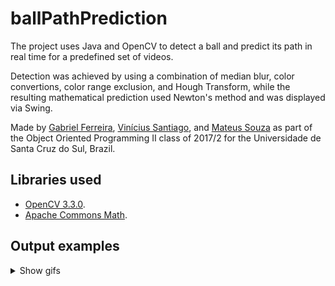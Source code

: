 # ballPathPrediction
The project uses Java and OpenCV to detect a ball and predict its path in real time for a predefined set of videos.

Detection was achieved by using a combination of median blur, color convertions, color range exclusion, and Hough Transform, while the resulting mathematical prediction used Newton's method and was displayed via Swing.

Made by [Gabriel Ferreira](https://github.com/gabrielbunselmeyer), [Vinícius Santiago](https://github.com/vsSanti), and [Mateus Souza](https://github.com/mateuswsouza) as part of the Object Oriented Programming II class of 2017/2 for the Universidade de Santa Cruz do Sul, Brazil.


## Libraries used
- [OpenCV 3.3.0](https://github.com/opencv/opencv/releases/tag/3.3.0).
- [Apache Commons Math](http://commons.apache.org/proper/commons-math/).

## Output examples

<details> 
  <summary>Show gifs</summary>
  <IMG SRC="https://i.imgur.com/HELjZ4O.gif">
  <IMG SRC="https://i.imgur.com/9DkEZNJ.gif">
  <IMG SRC="https://i.imgur.com/mEiXQRk.gif">
</details>
